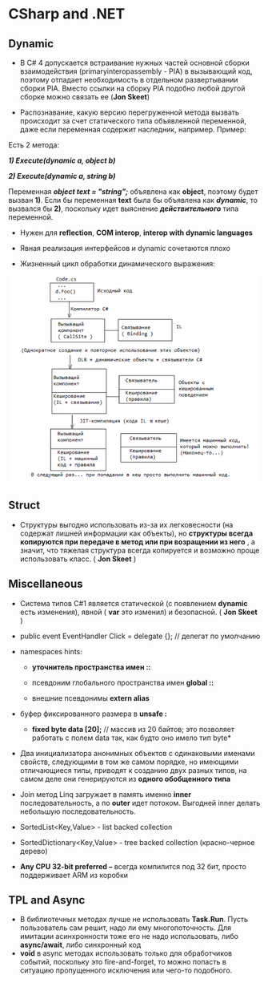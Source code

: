 # CSharp and .NET

## Dynamic

- В С# 4 допускается встраивание нужных частей основной сборки взаимодействия (primaryinteropassembly - РІА) в вызывающий код, поэтому отпадает необходимость в отдельном развертывании сборки РІА. Вместо ссылки на сборку РІА подобно любой другой сборке можно связать ее (**Jon Skeet**)

- Распознавание, какую версию перегруженной метода вызвать происходит за счет статического типа объявленной переменной, даже если переменная содержит наследник, например. Пример:

Есть 2 метода:

**_1) Execute(dynamic a, object b)_**

**_2) Execute(dynamic a, string b)_**

Переменная **_object text = "string";_** объявлена как **object**, поэтому будет вызван **1)**. Если бы переменная **text** была бы объявлена как **_dynamic_**, то вызвался бы **2)**, поскольку идет выяснение **_действительного_** типа переменной.

- Нужен для **reflection**, **COM interop**, **interop with dynamic languages**

- Явная реализация интерфейсов и dynamic сочетаются плохо

- Жизненный цикл обработки динамического выражения:

 ![Схема работы Dynamic](https://github.com/SergeyUsok/SelfEducationNotes/blob/master/img/DotNET/Dynamic.png)

## Struct

- Структуры выгодно использовать из-за их легковесности (на содержат лишней информации как объекты), но **структуры всегда копируются при передаче в метод или при возращении из него** , а значит, что тяжелая структура всегда копируется и возможно проще использовать класс. ( **Jon Skeet** )

## Miscellaneous

- Система типов C#1 является статической (с появлением **dynamic** есть изменения), явной ( **var** это изменил) и безопасной. ( **Jon Skeet** )

- public event EventHandler Click = delegate {}; // делегат по умолчанию

- namespaces hints:

     + **уточнитель пространства имен ::**    

     + псевдоним глобального пространства имен **global ::**    

     + внешние псевдонимы **extern alias**    

- буфер фиксированного размера в **unsafe :**    

     + **fixed byte data [20];** // массив из 20 байтов; это позволяет работать с полем data так, как будто оно имело тип byte\*

- Два инициализатора анонимных объектов с одинаковыми именами свойств, следующими в том же самом порядке, но имеющими отличающиеся типы, приводят к созданию двух разных типов, на самом деле они генерируются из **одного обобщенного типа**

- Join метод Linq загружает в память именно **inner** последовательность, а по **outer** идет потоком. Выгодней inner делать небольшую последовательность.

- SortedList<Key,Value> - list backed collection

- SortedDictionary<Key,Value> - tree backed collection (красно-черное дерево)

- **Any CPU 32-bit preferred –** всегда компилится под 32 бит, просто поддерживает ARM из коробки

## TPL and Async
- В библиотечных методах лучше не использовать **Task.Run**. Пусть пользователь сам решит, надо ли ему многопоточность. Для имитации асинхронности тоже его не надо использовать, либо **async/await**, либо синхронный код
- **void** в async методах использовать только для обработчиков событий, поскольку это fire-and-forget, то можно попасть в ситуацию пропущенного исключения или чего-то подобного.
